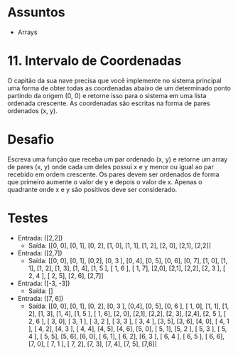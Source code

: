 # Assuntos
- Arrays

# 11. Intervalo de Coordenadas
O capitão da sua nave precisa que você implemente no sistema principal uma forma de obter todas as coordenadas abaixo de um determinado ponto partindo da origem (0, 0) e retorne isso para o sistema em uma lista ordenada crescente. As coordenadas são escritas na forma de pares ordenados (x, y).

# Desafio
Escreva uma função que receba um par ordenado (x, y) e retorne um array de pares (x, y) onde cada um deles possui x e y menor ou igual ao par recebido em ordem crescente.
Os pares devem ser ordenados de forma que primeiro aumente o valor de y e depois o valor de x.
Apenas o quadrante onde x e y são positivos deve ser considerado.

# Testes
- Entrada: ([2,2])
  - Saída: [[0, 0], [0, 1], [0, 2], [1, 0], [1, 1], [1, 2], [2, 0], [2,1], [2,2]]
- Entrada: ([2,7])
  - Saída: [[0, 0], [0, 1], [0,2], [0, 3 ], [0, 4], [0, 5], [0, 6], [0, 7], [1, 0], [1, 1], [1, 2], [1, 3], [1, 4], [1, 5 ], [ 1, 6 ], [ 1, 7], [2,0], [2,1], [2,2], [2, 3 ], [ 2, 4 ], [ 2, 5], [2, 6], [2,7]]
- Entrada: ([-3, -3])
  - Saída: []
- Entrada: ([7, 6])
  - Saída: [[0, 0], [0, 1], [0, 2], [0, 3 ], [0,4], [0, 5], [0, 6 ], [ 1, 0], [1, 1], [1, 2], [1, 3], [1, 4], [1, 5 ], [ 1, 6], [2, 0], [2,1], [2,2], [2, 3], [2,4], [2, 5 ], [ 2, 6 ], [ 3, 0], [ 3, 1 ], [ 3, 2 ], [ 3, 3 ], [ 3, 4 ], [3, 5], [3, 6], [4, 0], [ 4, 1 ], [ 4, 2], [4, 3 ], [ 4, 4], [4, 5], [4, 6], [5, 0], [ 5, 1], [5, 2 ], [ 5, 3 ], [ 5, 4 ], [ 5, 5], [5, 6], [6, 0], [ 6, 1], [ 6, 2], [6, 3 ], [ 6, 4 ], [ 6, 5 ], [ 6, 6], [7, 0], [ 7, 1 ], [ 7, 2], [7, 3],
[7, 4], [7, 5], [7,6]]